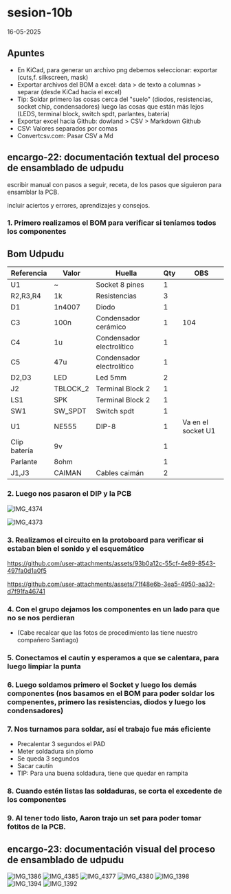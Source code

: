 # sesion-10b

16-05-2025

## Apuntes 
* En KiCad, para generar un archivo png debemos seleccionar: exportar (cuts,f. silkscreen, mask)
* Exportar archivos del BOM a excel: data > de texto a columnas > separar (desde KiCad hacia el excel)
* Tip: Soldar primero las cosas cerca del "suelo" (diodos, resistencias, socket chip, condensadores) luego las cosas que están más lejos (LEDS, terminal block, switch spdt, parlantes, batería)
* Exportar excel hacia Github: dowland > CSV > Markdown Github
* CSV: Valores separados por comas
* Convertcsv.com: Pasar CSV a Md

## encargo-22: documentación textual del proceso de ensamblado de udpudu

escribir manual con pasos a seguir, receta, de los pasos que siguieron para ensamblar la PCB.

incluir aciertos y errores, aprendizajes y consejos.

### 1. Primero realizamos el BOM para verificar si teníamos todos los componentes

## Bom Udpudu
|Referencia  |Valor   |Huella                   |Qty|OBS               |
|------------|--------|-------------------------|---|------------------|
|U1          |~       |Socket 8 pines           |1  |                  |
|R2,R3,R4    |1k      |Resistencias             |3  |                  |
|D1          |1n4007  |Diodo                    |1  |                  |
|C3          |100n    |Condensador cerámico     |1  |104               |
|C4          |1u      |Condensador electrolítico|1  |                  |
|C5          |47u     |Condensador electrolítico|1  |                  |
|D2,D3       |LED     |Led 5mm                  |2  |                  |
|J2          |TBLOCK_2|Terminal Block 2         |1  |                  |
|LS1         |SPK     |Terminal Block 2         |1  |                  |
|SW1         |SW_SPDT |Switch spdt              |1  |                  |
|U1          |NE555   |DIP-8                    |1  |Va en el socket U1|
|Clip batería|9v      |                         |1  |                  |
|Parlante    |8ohm    |                         |1  |                  |
|J1,J3       |CAIMAN  |Cables caimán            |2  |                  |

### 2. Luego nos pasaron el DIP y la PCB

![IMG_4374](https://github.com/user-attachments/assets/139df39b-3086-4417-8a99-40a18e6e7cd9)

![IMG_4373](https://github.com/user-attachments/assets/f88e44da-720e-49e3-be26-bf4503dd3630)

### 3. Realizamos el circuito en la protoboard para verificar si estaban bien el sonido y el esquemático

https://github.com/user-attachments/assets/93b0a12c-55cf-4e89-8543-497fa0d1a0f5



https://github.com/user-attachments/assets/71f48e6b-3ea5-4950-aa32-d7f91fa46741


### 4. Con el grupo dejamos los componentes en un lado para que no se nos perdieran 
* (Cabe recalcar que las fotos de procedimiento las tiene nuestro compañero Santiago)
  
### 5. Conectamos el cautín y esperamos a que se calentara, para luego limpiar la punta

### 6. Luego soldamos primero el Socket y luego los demás componentes (nos basamos en el BOM para poder soldar los compenentes, primero las resistencias, diodos y luego los condensadores)

### 7. Nos turnamos para soldar, así el trabajo fue más eficiente
* Precalentar 3 segundos el PAD
* Meter soldadura sin plomo
* Se queda 3 segundos
* Sacar cautín
* TIP: Para una buena soldadura, tiene que quedar en rampita

### 8. Cuando estén listas las soldaduras, se corta el excedente de los componentes

### 9. Al tener todo listo, Aaron trajo un set para poder tomar fotitos de la PCB.

## encargo-23: documentación visual del proceso de ensamblado de udpudu

![IMG_1386](https://github.com/user-attachments/assets/46a19571-43bd-4125-be2d-b610a28dc91a)
![IMG_4385](https://github.com/user-attachments/assets/4589aeea-1c0e-4fa6-8f57-1708233bbe88)
![IMG_4377](https://github.com/user-attachments/assets/54e58041-6f3d-4c4b-afdc-a106423ffe39)
![IMG_4380](https://github.com/user-attachments/assets/201789ff-78bf-433e-882b-682f782d0e02)
![IMG_1398](https://github.com/user-attachments/assets/4c012d51-370a-477e-9633-a5cdc647e12f)
![IMG_1394](https://github.com/user-attachments/assets/809d2671-afc3-4ae2-b9c0-e8e1b068dcc3)
![IMG_1392](https://github.com/user-attachments/assets/f2d70614-051a-4a7e-a27b-3f37ed9be7bd)
